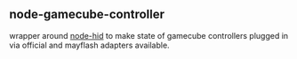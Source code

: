 ## node-gamecube-controller

wrapper around [node-hid](https://github.com/node-hid/node-hid) to make state
of gamecube controllers plugged in via official and mayflash adapters available.
